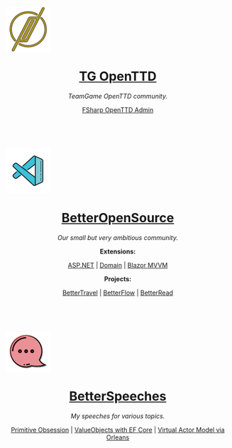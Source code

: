 <p align="center" style="width: 50%; margin:0 left;text-align: left;">
    <img width="100px" src="https://github.com/iTKerry/iTKerry/blob/master/800_alfa_bg.png" align="center" />
    <a href="https://github.com/TG-OpenTTD"><h1 align="center">TG OpenTTD</h1></a>
    <p align="center"><i>TeamGame OpenTTD community.</i></p>
    <p align="center">
        <a href="https://github.com/TG-OpenTTD/fsharp-ottd-admin">FSharp OpenTTD Admin</a>
    </p>
</p>
</br>
</br>
</br>
<p align="center" style="width: 50%; margin:0 left;text-align: left;">
    <img width="100px" src="https://raw.githubusercontent.com/better-open-source/better-open-source/main/icon.png" align="center" />
    <a href="https://github.com/better-open-source"><h1 align="center">BetterOpenSource</h1></a>
    <p align="center"><i>Our small but very ambitious community.</i></p>
    <p align="center"><b>Extensions:</b></p>
    <p align="center">
        <a href="https://github.com/better-open-source/better-extensions-aspnet">ASP.NET</a> |
        <a href="https://github.com/better-open-source/better-extensions-domain">Domain</a> |
        <a href="https://github.com/better-open-source/better-extensions-blazormvvm">Blazor MVVM</a>
    </p>
    <p align="center"><b>Projects:</b></p>
    <p align="center">
        <a href="https://github.com/better-open-source/better-travel">BetterTravel</a> |
        <a href="https://github.com/better-open-source/better-flow">BetterFlow</a> |
        <a href="https://github.com/better-open-source/better-read">BetterRead</a>
    </p>
</p>
</br>
</br>
</br>
<p align="center" style="width: 50%; margin:0 left;text-align: left;">
    <img width="100px" src="https://raw.githubusercontent.com/better-speeches/better-speeches/main/icon.png" align="center" />
    <a href="https://github.com/better-speeches"><h1 align="center">BetterSpeeches</h1></a>
    <p align="center"><i>My speeches for various topics.</i></p>
    <p align="center">
        <a href="https://github.com/better-speaches/varyence-primitive-obsession">Primitive Obsession</a> |
        <a href="https://github.com/better-speaches/varyence-value-objects">ValueObjects with EF Core</a> |
        <a href="https://github.com/better-speeches/virtual-actor-model">Virtual Actor Model via Orleans</a> 
    </p>
</p>
